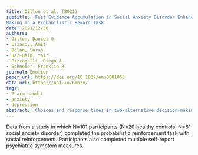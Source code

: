 ```yaml
---
title: Dillon et al. (2021)
subtitle: 'Fast Evidence Accumulation in Social Anxiety Disorder Enhances Decision
Making in a Probabilistic Reward Task'
date: 2021/12/30
authors:
- Dillon, Daniel G
- Lazarov, Amit
- Dolan, Sarah
- Bar-Haim, Yair
- Pizzagalli, Diego A
- Schneier, Franklin R
journal: Emotion
paper_url: https://doi.org/10.1037/emo0001053
data_url: https://osf.io/6mnzx/
tags:
- 2-arm bandit
- anxiety
- depression
abstract: 'Choices and response times in two-alternative decision-making tasks can be modeled by assuming that individuals steadily accrue evidence in favor of each alternative until a response boundary for one of them is crossed, at which point that alternative is chosen. Prior studies have reported that evidence accumulation during decision-making tasks takes longer in adults with psychopathology than in healthy controls, indicating that slow evidence accumulation may be transdiagnostic. However, few studies have examined perceptual decision making in anxiety disorders, where hypervigilance might enhance performance. Therefore, this study used the Hierarchical Drift Diffusion model to investigate evidence accumulation in adults with social anxiety disorder (SAD) and healthy controls as they performed a probabilistic reward task (PRT), in which social rewards were delivered for correct perceptual judgments. Adults with SAD completed the PRT before and after gaze-contingent music reward therapy (GCMRT), which trains attention allocation and has shown efficacy for SAD. Healthy controls also completed the PRT twice. Results revealed excellent performance in adults with SAD, especially after GCMRT: relative to controls, they showed faster evidence accumulation, better discriminability, and earned more rewards. These data highlight a positive effect of attention training on performance in anxious adults and show how a behavioral trait that is typically problematic-hypervigilance in SAD-can nevertheless confer advantages in certain contexts. The data also indicate that, in contrast to other forms of psychopathology, SAD is not characterized by slow evidence accumulation, at least in the context of the social PRT. (PsycInfo Database Record (c) 2022 APA, all rights reserved).'
---
```


Data from a study in which N=101 participants (N=20 healthy controls, N=81 social anxiety disorder) completed the probabilistic reinforcement task with social reinforcement. Participants also completed multiple self-report psychiatric symptom measures.
